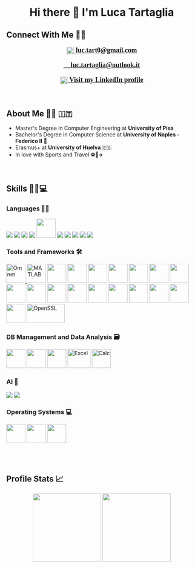 <h1 align="center">Hi there 👋 I'm Luca Tartaglia</h1>

## Connect With Me 🤝🏻
<p align="center" style="font-family:Calibri; font-weight:bold; font-size:18px;">
<a href="mailto:luc.tart0@gmail.com">
  <img src="https://skillicons.dev/icons?i=gmail" width="20" height="20" style="vertical-align:middle"/>
  <b> luc.tart0@gmail.com</b>
</a>
</p>
<p align="center" style="font-family:Calibri; font-weight:bold; font-size:18px;">
<a href="mailto:luc.tartaglia@outlook.it"><b>📧 luc.tartaglia@outlook.it</b></a>
</p>

<p align="center" style="font-family:Calibri; font-weight:bold; font-size:18px;">
  <a href="https://www.linkedin.com/in/luca-tartaglia-79764b363/">
    <img src="https://skillicons.dev/icons?i=linkedin" width="20" height="20" style="vertical-align:middle"/>
    <b> Visit my LinkedIn profile</b>
  </a>
</p>
<br>


## About Me 👨‍🎓 🇮🇹
- Master's Degree in Computer Engineering at **University of Pisa** 
- Bachelor's Degree in Computer Science at **University of Naples - Federico II** 🍕
- Erasmus+ at **University of Huelva** 🇪🇸
- In love with Sports and Travel ⚽🏀✈️
<br>

## Skills 👩‍💻💻

<h3>Languages 👩‍💻</h3>
<p>
<img src="https://skillicons.dev/icons?i=cpp"/>
<img src="https://skillicons.dev/icons?i=c"/>
<img src="https://skillicons.dev/icons?i=java"/>
<img src="https://skillicons.dev/icons?i=python"/>
<img src= https://raw.githubusercontent.com/marwin1991/profile-technology-icons/refs/heads/main/icons/erlang.png width="50"  height="50"/>
<img src="https://skillicons.dev/icons?i=javascript"/>
<img src="https://skillicons.dev/icons?i=php"/>
<img src="https://skillicons.dev/icons?i=html"/>
<img src="https://skillicons.dev/icons?i=css"/>
<img src="https://skillicons.dev/icons?i=kotlin"/>
</p>

<h3>Tools and Frameworks 🛠️</h3>
<p>
  <a href="https://omnetpp.org/">
  <img src="https://avatars.githubusercontent.com/u/90981?v=4" alt="Omnet" width="50" height="50"/>
  </a>
  <img width="50" src="https://user-images.githubusercontent.com/25181517/192106593-610ee31c-995e-4f24-b8e1-0f18eead6fae.png" alt="MATLAB" title="MATLAB"/>
  <img src=https://raw.githubusercontent.com/marwin1991/profile-technology-icons/refs/heads/main/icons/intellij.png width="50"  height="50"/>
  <img src=https://raw.githubusercontent.com/marwin1991/profile-technology-icons/refs/heads/main/icons/pycharm.png width="50"  height="50"/>
  <img src=	https://raw.githubusercontent.com/marwin1991/profile-technology-icons/refs/heads/main/icons/phpstorm.png width="50"  height="50"/>
  <img src=https://raw.githubusercontent.com/marwin1991/profile-technology-icons/refs/heads/main/icons/android_studio.png width="50"  height="50"/>
  <img src=https://raw.githubusercontent.com/marwin1991/profile-technology-icons/refs/heads/main/icons/visual_studio_code.png width="50"  height="50"/>
  <img src=https://raw.githubusercontent.com/marwin1991/profile-technology-icons/refs/heads/main/icons/bash.png width="50"  height="50"/>
  <img src=https://raw.githubusercontent.com/marwin1991/profile-technology-icons/refs/heads/main/icons/docker.png width="50"  height="50"/>
  <img src=	https://raw.githubusercontent.com/marwin1991/profile-technology-icons/refs/heads/main/icons/kubernetes.png width="50"  height="50"/>
  <img src=https://raw.githubusercontent.com/marwin1991/profile-technology-icons/refs/heads/main/icons/hadoop.png width="50"  height="50"/>
  <img src=https://raw.githubusercontent.com/marwin1991/profile-technology-icons/refs/heads/main/icons/pandas.png width="50"  height="50"/>
  <img src=https://raw.githubusercontent.com/marwin1991/profile-technology-icons/refs/heads/main/icons/numpy.png width="50"  height="50"/>
  <img src=https://raw.githubusercontent.com/marwin1991/profile-technology-icons/refs/heads/main/icons/qt.png width="50"  height="50"/>
  <img src=https://raw.githubusercontent.com/marwin1991/profile-technology-icons/refs/heads/main/icons/tomcat.png width="50"  height="50"/>
  <img src=https://raw.githubusercontent.com/marwin1991/profile-technology-icons/refs/heads/main/icons/maven.png width="50"  height="50"/>
  <img src=https://raw.githubusercontent.com/marwin1991/profile-technology-icons/refs/heads/main/icons/spring.png width="50"  height="50"/>
  <img src=https://raw.githubusercontent.com/marwin1991/profile-technology-icons/refs/heads/main/icons/spring_boot.png width="50"  height="50"/>
  <img src=https://raw.githubusercontent.com/marwin1991/profile-technology-icons/refs/heads/main/icons/bootstrap.png width="50"  height="50"/>

  <a href="https://www.openssl.org/" target="_blank" rel="noreferrer">
  <img src="https://www.vectorlogo.zone/logos/openssl/openssl-ar21.svg" alt="OpenSSL" width="100" height="50"/>
  </a>
  </p>


<h3>DB Management and Data Analysis 🗃️</h3>
<p>
    <img src=https://raw.githubusercontent.com/marwin1991/profile-technology-icons/refs/heads/main/icons/mongodb.png width="50"  height="50"/>
    <img src=https://raw.githubusercontent.com/marwin1991/profile-technology-icons/refs/heads/main/icons/neo4j.png width="50" height="50"/>
    <img src=https://raw.githubusercontent.com/marwin1991/profile-technology-icons/refs/heads/main/icons/mysql.png width="50" height="50"/>
    <img src="https://cdn.worldvectorlogo.com/logos/excel-4.svg" alt="Excel" width="60" height="50"/>
    <img src="https://upload.wikimedia.org/wikipedia/commons/8/87/LibreOffice_7.5_Calc_Icon.png" alt="Calc" width="50" height="50"/>
</p>

<h3>AI 🤖</h3>
<p>
<img src="https://skillicons.dev/icons?i=opencv"/>
<img src="https://skillicons.dev/icons?i=tensorflow"/>
</p>

<h3>Operating Systems 💻</h3>
<p>
  <img src=https://raw.githubusercontent.com/marwin1991/profile-technology-icons/refs/heads/main/icons/linux.png width="50"  height="50"/>
  <img src=https://raw.githubusercontent.com/marwin1991/profile-technology-icons/refs/heads/main/icons/windows.png width="50"  height="50"/>
  <img src=https://raw.githubusercontent.com/marwin1991/profile-technology-icons/refs/heads/main/icons/android.png width="50"  height="50"/>
</p>
<br><br>

## Profile Stats 📈
<p align="center">
  <img height="180em" src='https://streak-stats.demolab.com?user=LucT3&theme=radical&hide_border=true' />
  <img height="180em" src="https://github-readme-stats-eight-theta.vercel.app/api/top-langs/?username=LucT3&theme=radical&layout=compact&exclude_lang=java+r" />
</p>
